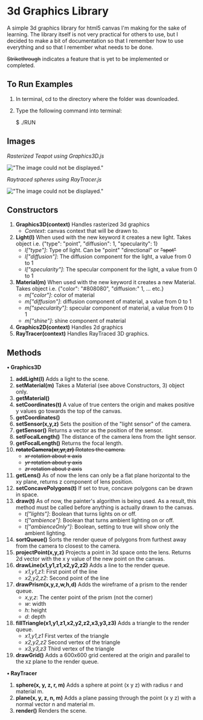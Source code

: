 3d Graphics Library
===================

A simple 3d graphics library for html5 canvas I'm making for the sake of learning. The library itself is not very practical for others to use, but I decided to make a bit of documentation so that I remember how to use everything and so that I remember what needs to be done.

~~Strikethrough~~ indicates a feature that is yet to be implemented or completed. 

To Run Examples
---------------

1. In terminal, cd to the directory where the folder was downloaded.
2. Type the following command into terminal:

    $ ./RUN
 
Images
------

*Rasterized Teapot using Graphics3D.js*

!["The image could not be displayed."](https://raw.github.com/Wikiemol/Graphics-API/master/images/teapot.gif "Rasterized Teapot")

*Raytraced spheres using RayTracer.js*

!["The image could not be displayed."](https://raw.github.com/Wikiemol/Graphics-API/master/images/raytracer.gif "Raytraced Spheres")


Constructors
------------

1. **Graphics3D(context)** Handles rasterized 3d graphics
    - *Context*: canvas context that will be drawn to.
2. **Light(l)** When used with the new keyword it creates a new light. Takes object i.e. {"type": "point", "diffusion": 1, "specularity": 1}
    - *l["type"]*: Type of light. Can be "point" "directional" or ~~"spot"~~
    - *l["diffusion"]*: The diffusion component for the light, a value from 0 to 1
    - *l["specularity"]*: The specular component for the light, a value from 0 to 1
3. **Material(m)** When used with the new keyword it creates a new Material. Takes object i.e. {"color": "#808080", "diffusion:" 1, ... etc.}
    - *m["color"]*: color of material
    - *m["diffusion"]*: diffusion component of material, a value from 0 to 1
    - *m["specularity"]*: specular component of material, a value from 0 to 1
    - *m["shine"]*: shine component of material
4. **Graphics2D(context)** Handles 2d graphics
5. **RayTracer(context)** Handles RayTraced 3D graphics.

Methods 
-------

**• Graphics3D**

1. **addLight(l)** Adds a light to the scene.
2. **setMaterial(m)** Takes a Material (see above Constructors, 3) object only.
3. **getMaterial()**
4. **setCoordinates(t)** A value of true centers the origin and makes positive y values go towards the top of the canvas.
5. **getCoordinates()**
6. **setSensor(x,y,z)** Sets the position of the "light sensor" of the camera.
7. **getSensor()** Returns a vector as the position of the sensor.
8. **setFocalLength()** The distance of the camera lens from the light sensor.
9. **getFocalLength()** Returns the focal length.
10. ~~**rotateCamera(xr,yr,zr)** Rotates the camera.~~
    - ~~*xr* rotation about x axis~~
    - ~~*yr* rotation about y axis~~
    - ~~*zr* rotation about z axis~~
11. **getLens()** As of now the lens can only be a flat plane horizontal to the xy plane, returns z component of lens position.
12. **setConcavePolygons(t)** If set to true, concave polygons can be drawn in space.
13. **draw(t)** As of now, the painter's algorithm is being used. As a result, this method must be called before anything is actually drawn to the canvas.
    - *t["lights"]*: Boolean that turns lights on or off.
    - *t["ambience"]*: Boolean that turns ambient lighting on or off.
    - *t["ambienceOnly"]*: Boolean, setting to true will show only the ambient lighting.
14. **sortQueue()** Sorts the render queue of polygons from furthest away from the camera to closest to the camera.
15. **projectPoint(x,y,z)** Projects a point in 3d space onto the lens. Returns 2d vector with the x y value of the new point on the canvas. 
17. **drawLine(x1,y1,z1,x2,y2,z2)** Adds a line to the render queue.
    - *x1,y1,z1*: First point of the line
    - *x2,y2,z2*: Second point of the line
18. **drawPrism(x,y,z,w,h,d)** Adds the wireframe of a prism to the render queue.
    - *x,y,z*: The center point of the prism (not the corner)
    - *w*: width
    - *h*: height
    - *d*: depth
19. **fillTriangle(x1,y1,z1,x2,y2,z2,x3,y3,z3)** Adds a triangle to the render queue.
    - *x1,y1,z1* First vertex of the triangle
    - *x2,y2,z2* Second vertex of the triangle
    - *x3,y3,z3* Third vertex of the triangle
21. **drawGrid()** Adds a 600x600 grid centered at the origin and parallel to the xz plane to the render queue.

**• RayTracer**

1. **sphere(x, y, z, r, m)** Adds a sphere at point (x y z) with radius r and material m.
2. **plane(x, y, z, n, m)** Adds a plane passing through the point (x y z) with a normal vector n and material m.
3. **render()** Renders the scene.

